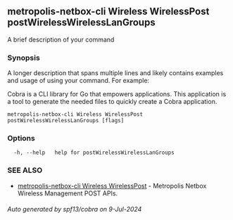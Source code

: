 ## metropolis-netbox-cli Wireless WirelessPost postWirelessWirelessLanGroups

A brief description of your command

### Synopsis

A longer description that spans multiple lines and likely contains examples
and usage of using your command. For example:

Cobra is a CLI library for Go that empowers applications.
This application is a tool to generate the needed files
to quickly create a Cobra application.

```
metropolis-netbox-cli Wireless WirelessPost postWirelessWirelessLanGroups [flags]
```

### Options

```
  -h, --help   help for postWirelessWirelessLanGroups
```

### SEE ALSO

* [metropolis-netbox-cli Wireless WirelessPost]()	 - Metropolis Netbox Wireless Management POST APIs.

###### Auto generated by spf13/cobra on 9-Jul-2024
